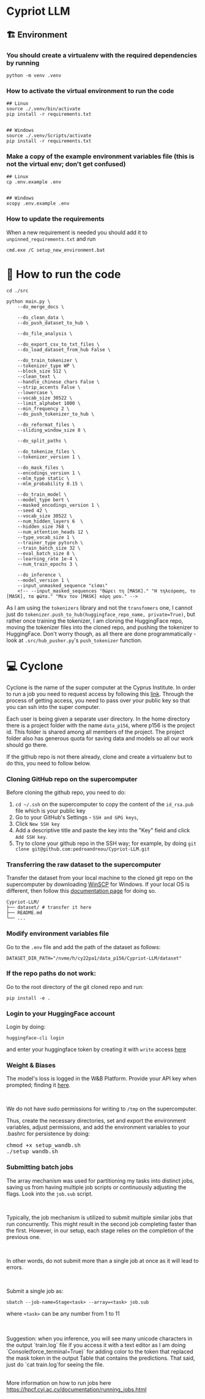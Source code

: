 # Cypriot LLM

## :building_construction: Environment

### You should create a virtualenv with the required dependencies by running
```
python -m venv .venv
```


### How to activate the virtual environment to run the code
```
## Linux
source ./.venv/bin/activate
pip install -r requirements.txt


## Windows
source ./.venv/Scripts/activate
pip install -r requirements.txt
```


### Make a copy of the example environment variables file (this is not the virtual env; don't get confused)
```
## Linux
cp .env.example .env


## Windows
xcopy .env.example .env
```


### How to update the requirements
When a new requirement is needed you should add it to `unpinned_requirements.txt` and run
```
cmd.exe /C setup_new_environment.bat
```


# :runner: How to run the code
```
cd ./src
```

```
python main.py \
    --do_merge_docs \

    --do_clean_data \
    --do_push_dataset_to_hub \

    --do_file_analysis \

    --do_export_csv_to_txt_files \
    --do_load_dataset_from_hub False \

    --do_train_tokenizer \
    --tokenizer_type WP \
    --block_size 512 \
    --clean_text \
    --handle_chinese_chars False \
    --strip_accents False \
    --lowercase \
    --vocab_size 30522 \
    --limit_alphabet 1000 \
    --min_frequency 2 \
    --do_push_tokenizer_to_hub \

    --do_reformat_files \
    --sliding_window_size 8 \

    --do_split_paths \

    --do_tokenize_files \
    --tokenizer_version 1 \

    --do_mask_files \
    --encodings_version 1 \
    --mlm_type static \
    --mlm_probability 0.15 \

    --do_train_model \
    --model_type bert \
    --masked_encodings_version 1 \
    --seed 42 \
    --vocab_size 30522 \
    --num_hidden_layers 6  \
    --hidden_size 768 \
    --num_attention_heads 12 \
    --type_vocab_size 1 \
    --trainer_type pytorch \
    --train_batch_size 32 \
    --eval_batch_size 8 \
    --learning_rate 1e-4 \
    --num_train_epochs 3 \

    --do_inference \
    --model_version 1 \
    --input_unmasked_sequence "είσαι"
    <!-- --input_masked_sequences "Θώρει τη [MASK]." "Η τηλεόραση, το [MASK], τα φώτα." "Μεν τον [MASK] κόρη μου." -->
```

As I am using the `tokenizers` library and not the `transfomers` one, I cannot just do `tokenizer.push_to_hub(huggingface_repo_name, private=True)`, but rather once training the tokenizer, I am cloning  the HuggingFace repo, moving the tokenizer files into the cloned repo, and pushing the tokenizer to HuggingFace. Don't worry though, as all there are done programmatically - look at `.src/hub_pusher.py`'s `push_tokenizer` function.


# :computer: Cyclone

Cyclone is the name of the super computer at the Cyprus Institute. In order to run a job you need to request access by following
this [link](https://hpcfsupport.atlassian.net/servicedesk/customer/portal/3/create/29). Through the process of getting access,
you need to pass over your public key so that you can ssh into the super computer.

Each user is being given a separate user directory. In the home directory there is a project folder with the name `data_p156`, where p156 is the project id. This folder is shared among all members of the project. The project folder also has generous quota for saving data and models so all our work should go there.

If the github repo is not there already, clone and create a virtualenv but to do this, you need to follow below.


### Cloning GitHub repo on the supercomputer
Before cloning the github repo, you need to do:
1. `cd ~/.ssh` on the supercomputer to copy the content of the `id_rsa.pub` file which is your public key
2. Go to your GitHub's Settings - `SSH and GPG keys`,
3. Click `New SSH key`
4. Add a descriptive title and paste the key into the "Key" field and click `Add SSH key`.
5. Try to clone your github repo in the SSH way; for example, by doing `git clone git@github.com:pedroandreou/Cypriot-LLM.git`


### Transferring the raw dataset to the supercomputer
Transfer the dataset from your local machine to the cloned git repo on the supercomputer by downloading [WinSCP](https://winscp.net/eng/download.php) for Windows.
If your local OS is different, then follow this [documentation page](https://hpcf.cyi.ac.cy/documentation/data_transfer.html) for doing so.

```
Cypriot-LLM/
├── dataset/ # transfer it here
├── README.md
└── ...
```

### Modify environment variables file
Go to the `.env` file and add the path of the dataset as follows:
```
DATASET_DIR_PATH="/nvme/h/cy22pa1/data_p156/Cypriot-LLM/dataset"
```

### If the repo paths do not work:
Go to the root directory of the git cloned repo and run:
```
pip install -e .
```

### Login to your HuggingFace account
Login by doing:
```
huggingface-cli login
```
and enter your huggingface token by creating it with `write` access [here](https://huggingface.co/settings/tokens)


### Weight & Biases

The model's loss is logged in the W&B Platform.
Provide your API key when prompted; finding it [here](https://wandb.ai/settings).

<br>

We do not have sudo permissions for writing to `/tmp` on the supercomputer.

Thus, create the necessary directories, set and export the environment variables, adjust permissions, and add the environment variables to your .bashrc for persistence by doing:
<pre>
chmod +x setup_wandb.sh
./setup_wandb.sh
</pre>


### Submitting batch jobs

The array mechanism was used for partitioning my tasks into distinct jobs, saving us from having multiple job scripts or continuously adjusting the flags. Look into the `job.sub` script.

<br>

Typically, the job mechanism is utilized to submit multiple similar jobs that run concurrently. This might result in the second job completing faster than the first. However, in our setup, each stage relies on the completion of the previous one.

<br>

In other words, do not submit more than a single job at once as it will lead to errors.

<br>

Submit a single job as:
```
sbatch --job-name=Stage<task> --array=<task> job.sub
```
where `<task>` can be any number from 1 to 11

<br>
<br>
Suggestion: when you inference, you will see many unicode characters in the output `train.log` file if you access it with a text editor as I am doing `Console(force_terminal=True)` for adding color to the token that replaced the mask token in the output Table that contains the predictions.
That said, just do `cat train.log`for seeing the file.
<br>
<br>

More information on how to run jobs here https://hpcf.cyi.ac.cy/documentation/running_jobs.html
